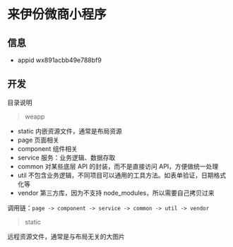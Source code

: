 # 来伊份微商小程序

## 信息

- appid wx891acbb49e788bf9

## 开发

目录说明

> weapp

- static 内嵌资源文件，通常是布局资源
- page 页面相关
- component 组件相关
- service 服务：业务逻辑、数据存取
- common 对某些底层 API 的封装，而不是直接访问 API，方便做统一处理
- util 不包含业务逻辑，不同项目可以通用的工具方法。如表单验证，日期格式化等
- vendor 第三方库，因为不支持 node_modules，所以需要自己拷贝过来

调用链：`page -> component -> service -> common -> util -> vendor`

> static 

远程资源文件，通常是与布局无关的大图片
